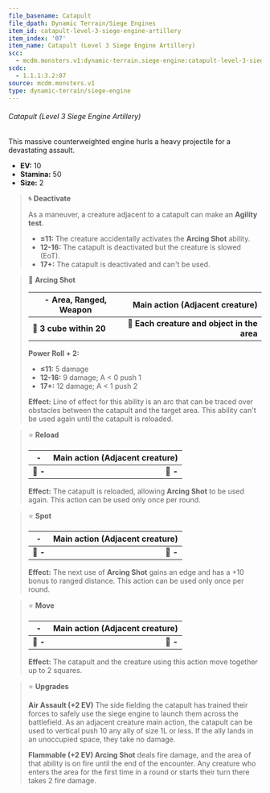 ```yaml
---
file_basename: Catapult
file_dpath: Dynamic Terrain/Siege Engines
item_id: catapult-level-3-siege-engine-artillery
item_index: '07'
item_name: Catapult (Level 3 Siege Engine Artillery)
scc:
  - mcdm.monsters.v1:dynamic-terrain.siege-engine:catapult-level-3-siege-engine-artillery
scdc:
  - 1.1.1:3.2:07
source: mcdm.monsters.v1
type: dynamic-terrain/siege-engine
---
```


###### Catapult (Level 3 Siege Engine Artillery)

This massive counterweighted engine hurls a heavy projectile for a devastating assault.

- **EV:** 10
- **Stamina:** 50
- **Size:** 2

<!-- -->
> 🌀 **Deactivate**
>
> As a maneuver, a creature adjacent to a catapult can make an **Agility test**.
>
> - **≤11:** The creature accidentally activates the **Arcing Shot** ability.
> - **12-16:** The catapult is deactivated but the creature is slowed (EoT).
> - **17+:** The catapult is deactivated and can't be used.

<!-- -->
> 🔳 **Arcing Shot**
>
> | **- Area, Ranged, Weapon** |         **Main action (Adjacent creature)** |
> | -------------------------- | ------------------------------------------: |
> | **📏 3 cube within 20**    | **🎯 Each creature and object in the area** |
>
> **Power Roll + 2:**
>
> - **≤11:** 5 damage
> - **12-16:** 9 damage; A < 0 push 1
> - **17+:** 12 damage; A < 1 push 2
>
> **Effect:** Line of effect for this ability is an arc that can be traced over obstacles between the catapult and the target area. This ability can't be used again until the catapult is reloaded.

<!-- -->
> ⭐️ **Reload**
>
> | **-**    | **Main action (Adjacent creature)** |
> | -------- | ----------------------------------: |
> | **📏 -** |                            **🎯 -** |
>
> **Effect:** The catapult is reloaded, allowing **Arcing Shot** to be used again. This action can be used only once per round.

<!-- -->
> ⭐️ **Spot**
>
> | **-**    | **Main action (Adjacent creature)** |
> | -------- | ----------------------------------: |
> | **📏 -** |                            **🎯 -** |
>
> **Effect:** The next use of **Arcing Shot** gains an edge and has a +10 bonus to ranged distance. This action can be used only once per round.

<!-- -->
> ⭐️ **Move**
>
> | **-**    | **Main action (Adjacent creature)** |
> | -------- | ----------------------------------: |
> | **📏 -** |                            **🎯 -** |
>
> **Effect:** The catapult and the creature using this action move together up to 2 squares.

<!-- -->
> ⭐️ **Upgrades**
>
> **Air Assault (+2 EV)** The side fielding the catapult has trained their forces to safely use the siege engine to launch them across the battlefield. As an adjacent creature main action, the catapult can be used to vertical push 10 any ally of size 1L or less. If the ally lands in an unoccupied space, they take no damage.
>
> **Flammable (+2 EV) Arcing Shot** deals fire damage, and the area of that ability is on fire until the end of the encounter. Any creature who enters the area for the first time in a round or starts their turn there takes 2 fire damage.
